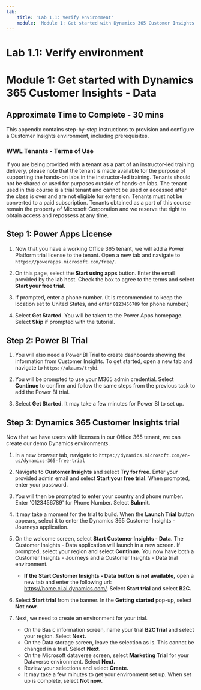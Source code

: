 ```yaml
---
lab:
    title: 'Lab 1.1: Verify environment'
    module: 'Module 1: Get started with Dynamics 365 Customer Insights - Data'
---
```


# Lab 1.1: Verify environment
# Module 1: Get started with Dynamics 365 Customer Insights - Data

## Approximate Time to Complete - 30 mins 

This appendix contains step-by-step instructions to provision and configure a Customer Insights environment, including prerequisites. 

### WWL Tenants - Terms of Use
If you are being provided with a tenant as a part of an instructor-led training delivery, please note that the tenant is made available for the purpose of supporting the hands-on labs in the instructor-led training. 
Tenants should not be shared or used for purposes outside of hands-on labs. The tenant used in this course is a trial tenant and cannot be used or accessed after the class is over and are not eligible for extension. 
Tenants must not be converted to a paid subscription. Tenants obtained as a part of this course remain the property of Microsoft Corporation and we reserve the right to obtain access and repossess at any time. 


## Step 1: Power Apps License 

1.  Now that you have a working Office 365 tenant, we will add a Power Platform trial license to the tenant. Open a new tab and navigate to `https://powerapps.microsoft.com/free/`.

2.  On this page, select the **Start using apps** button. Enter the email provided by the lab host. Check the box to agree to the terms and select **Start your free trial.**

3.  If prompted, enter a phone number. (It is recommended to keep the location set to United States, and enter `0123456789` for phone number.) 

4.  Select **Get Started**. You will be taken to the Power Apps homepage. Select **Skip** if prompted with the tutorial. 


## Step 2: Power BI Trial  

1.  You will also need a Power BI Trial to create dashboards showing the information from Customer Insights. To get started, open a new tab and navigate to `https://aka.ms/trybi` 

2.  You will be prompted to use your M365 admin credential. Select **Continue** to confirm and follow the same steps from the previous task to add the Power BI trial.

3.  Select **Get Started**. It may take a few minutes for Power BI to set up. 


## Step 3: Dynamics 365 Customer Insights trial

Now that we have users with licenses in our Office 365 tenant, we can create our demo Dynamics environments. 

1.  In a new browser tab, navigate to `https://dynamics.microsoft.com/en-us/dynamics-365-free-trial` 

2.  Navigate to **Customer Insights** and select **Try for free**. Enter your provided admin email and select **Start your free trial**. When prompted, enter your password.

3.  You will then be prompted to enter your country and phone number. Enter '0123456789' for Phone Number. Select **Submit**. 

4.  It may take a moment for the trial to build. When the **Launch Trial** button appears, select it to enter the Dynamics 365 Customer Insights - Journeys application.

5.  On the welcome screen, select **Start Customer Insights - Data**. The Customer Insights - Data application will launch in a new screen. If prompted, select your region and select **Continue.** You now have both a Customer Insights - Journeys and a Customer Insights - Data trial environment.
    - **If the Start Customer Insights - Data button is not available,** open a new tab and enter the following url: https://home.ci.ai.dynamics.com/. Select **Start trial** and select **B2C.**

7. Select **Start trial** from the banner. In the **Getting started** pop-up, select **Not now.**

8. Next, we need to create an environment for your trial.
   - On the Basic information screen, name your trial **B2CTrial** and select your region. Select **Next.**
   - On the Data storage screen, leave the selection as is. This cannot be changed in a trial. Select **Next**.
   - On the Microsoft dataverse screen, select **Marketing Trial** for your Dataverse environment. Select **Next.**
   - Review your selections and select **Create.**
   - It may take a few minutes to get your environment set up. When set up is complete, select **Not now**.
